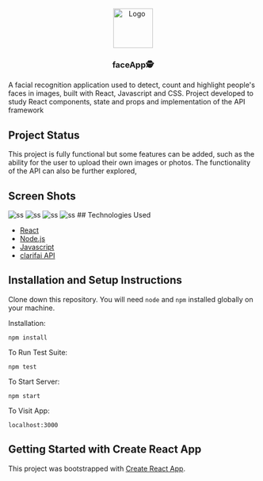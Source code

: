 <br />
<p align="center">
  <a href="https://github.com/pedrohperoni/face-app/">
    <img src="https://github.com/pedrohperoni/face-app/github/face-recognition.png" alt="Logo" width="80" height="80">
  </a>
  
  <h3 align="center">faceApp🕵️‍</h3>


A facial recognition application used to detect, count and highlight people's faces in images, built with React, Javascript and CSS.
Project developed to study React components, state and props and implementation of the API framework

## Project Status
This project is fully functional but some features can be added, such as the ability for the user to upload their own images or photos. The functionality of the API can also be further explored, 

## Screen Shots
<img src="https://github.com/pedrohperoni/face-app/github/screenshot.png" alt="ss">
<img src="https://github.com/pedrohperoni/face-app/github/screenshot1.png" alt="ss">
<img src="https://github.com/pedrohperoni/face-app/github/screenshot2.png" alt="ss">
<img src="https://github.com/pedrohperoni/face-app/github/screenshot3.png" alt="ss">
## Technologies Used

* [React](https://reactjs.org/)
* [Node.js](https://nodejs.org/en/)
* [Javascript](https://www.javascript.com/)
* [clarifai API](https://www.clarifai.com/)

## Installation and Setup Instructions

Clone down this repository. You will need `node` and `npm` installed globally on your machine.  

Installation:

`npm install`  

To Run Test Suite:  

`npm test`  

To Start Server:

`npm start`  

To Visit App:

`localhost:3000` 

## Getting Started with Create React App

This project was bootstrapped with [Create React App](https://github.com/facebook/create-react-app).
